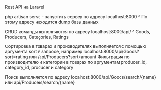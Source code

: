 Rest API на Laravel

php artisan serve - запустить сервер по адресу localhost:8000
^ По этому адресу находится dump базы данных

CRUD команды выполняются по адресу localhost:8000/api/
^ Goods, Producers, Categories, Ratings

Сортировка в товарах и производителях выполняется с помощью аргумента sort в запросе, например localhost:8000/api/Goods?sort=rating или /api/Producers?sort=amount
Фильтрация по производителю и категории в товарах по аргументам producer_id, category_id, producer и category


Поиск выполняется по адресу localhost:8000/api/Goods/search/{name} или api/Producers/search/{name}
